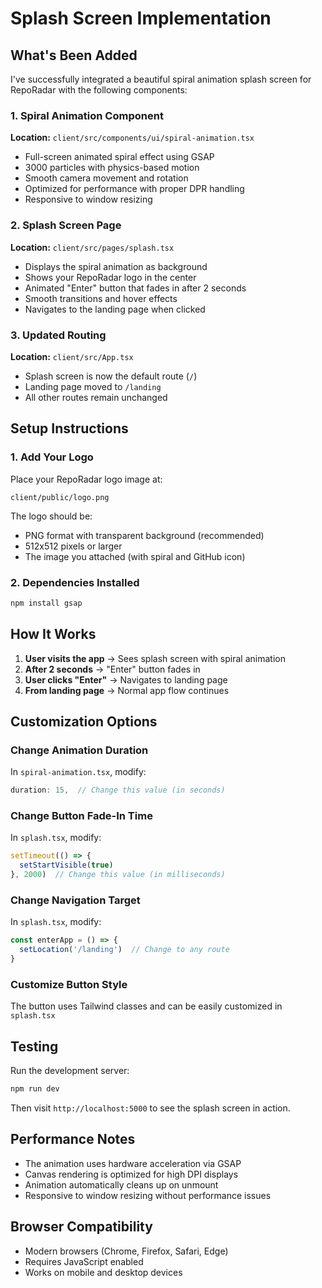 # Splash Screen Implementation

## What's Been Added

I've successfully integrated a beautiful spiral animation splash screen for RepoRadar with the following components:

### 1. Spiral Animation Component
**Location:** `client/src/components/ui/spiral-animation.tsx`

- Full-screen animated spiral effect using GSAP
- 3000 particles with physics-based motion
- Smooth camera movement and rotation
- Optimized for performance with proper DPR handling
- Responsive to window resizing

### 2. Splash Screen Page
**Location:** `client/src/pages/splash.tsx`

- Displays the spiral animation as background
- Shows your RepoRadar logo in the center
- Animated "Enter" button that fades in after 2 seconds
- Smooth transitions and hover effects
- Navigates to the landing page when clicked

### 3. Updated Routing
**Location:** `client/src/App.tsx`

- Splash screen is now the default route (`/`)
- Landing page moved to `/landing`
- All other routes remain unchanged

## Setup Instructions

### 1. Add Your Logo
Place your RepoRadar logo image at:
```
client/public/logo.png
```

The logo should be:
- PNG format with transparent background (recommended)
- 512x512 pixels or larger
- The image you attached (with spiral and GitHub icon)

### 2. Dependencies Installed
```bash
npm install gsap
```

## How It Works

1. **User visits the app** → Sees splash screen with spiral animation
2. **After 2 seconds** → "Enter" button fades in
3. **User clicks "Enter"** → Navigates to landing page
4. **From landing page** → Normal app flow continues

## Customization Options

### Change Animation Duration
In `spiral-animation.tsx`, modify:
```typescript
duration: 15,  // Change this value (in seconds)
```

### Change Button Fade-In Time
In `splash.tsx`, modify:
```typescript
setTimeout(() => {
  setStartVisible(true)
}, 2000)  // Change this value (in milliseconds)
```

### Change Navigation Target
In `splash.tsx`, modify:
```typescript
const enterApp = () => {
  setLocation('/landing')  // Change to any route
}
```

### Customize Button Style
The button uses Tailwind classes and can be easily customized in `splash.tsx`

## Testing

Run the development server:
```bash
npm run dev
```

Then visit `http://localhost:5000` to see the splash screen in action.

## Performance Notes

- The animation uses hardware acceleration via GSAP
- Canvas rendering is optimized for high DPI displays
- Animation automatically cleans up on unmount
- Responsive to window resizing without performance issues

## Browser Compatibility

- Modern browsers (Chrome, Firefox, Safari, Edge)
- Requires JavaScript enabled
- Works on mobile and desktop devices
